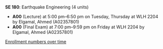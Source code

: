 **SE 180**: Earthquake Engineering (4 units)

- **A00** (Lecture) at 5:00 pm–6:50 pm on Tuesday, Thursday at WLH 2204 by Elgamal, Ahmed (A02357801)
- **A00** (Final Exam) at 7:00 pm–9:59 pm on Friday at WLH 2204 by Elgamal, Ahmed (A02357801)

[Enrollment numbers over time](./SE180.tsv)
